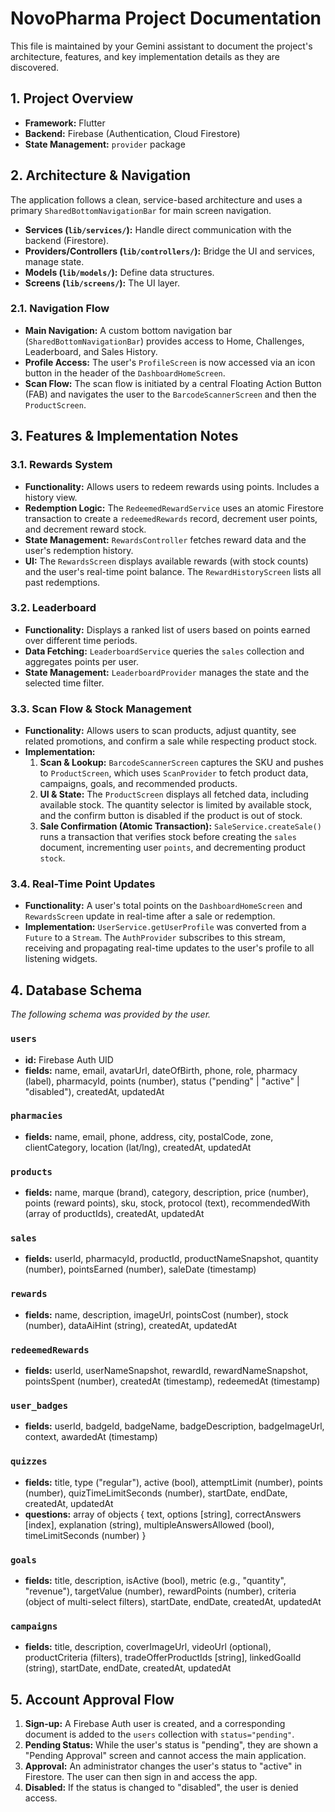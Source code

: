 # NovoPharma Project Documentation

This file is maintained by your Gemini assistant to document the project's architecture, features, and key implementation details as they are discovered.

## 1. Project Overview

- **Framework:** Flutter
- **Backend:** Firebase (Authentication, Cloud Firestore)
- **State Management:** `provider` package

## 2. Architecture & Navigation

The application follows a clean, service-based architecture and uses a primary `SharedBottomNavigationBar` for main screen navigation.

- **Services (`lib/services/`):** Handle direct communication with the backend (Firestore).
- **Providers/Controllers (`lib/controllers/`):** Bridge the UI and services, manage state.
- **Models (`lib/models/`):** Define data structures.
- **Screens (`lib/screens/`):** The UI layer.

### 2.1. Navigation Flow

- **Main Navigation:** A custom bottom navigation bar (`SharedBottomNavigationBar`) provides access to Home, Challenges, Leaderboard, and Sales History.
- **Profile Access:** The user's `ProfileScreen` is now accessed via an icon button in the header of the `DashboardHomeScreen`.
- **Scan Flow:** The scan flow is initiated by a central Floating Action Button (FAB) and navigates the user to the `BarcodeScannerScreen` and then the `ProductScreen`.

## 3. Features & Implementation Notes

### 3.1. Rewards System

- **Functionality:** Allows users to redeem rewards using points. Includes a history view.
- **Redemption Logic:** The `RedeemedRewardService` uses an atomic Firestore transaction to create a `redeemedRewards` record, decrement user points, and decrement reward stock.
- **State Management:** `RewardsController` fetches reward data and the user's redemption history.
- **UI:** The `RewardsScreen` displays available rewards (with stock counts) and the user's real-time point balance. The `RewardHistoryScreen` lists all past redemptions.

### 3.2. Leaderboard

- **Functionality:** Displays a ranked list of users based on points earned over different time periods.
- **Data Fetching:** `LeaderboardService` queries the `sales` collection and aggregates points per user.
- **State Management:** `LeaderboardProvider` manages the state and the selected time filter.

### 3.3. Scan Flow & Stock Management

- **Functionality:** Allows users to scan products, adjust quantity, see related promotions, and confirm a sale while respecting product stock.
- **Implementation:**
    1.  **Scan & Lookup:** `BarcodeScannerScreen` captures the SKU and pushes to `ProductScreen`, which uses `ScanProvider` to fetch product data, campaigns, goals, and recommended products.
    2.  **UI & State:** The `ProductScreen` displays all fetched data, including available stock. The quantity selector is limited by available stock, and the confirm button is disabled if the product is out of stock.
    3.  **Sale Confirmation (Atomic Transaction):** `SaleService.createSale()` runs a transaction that verifies stock before creating the `sales` document, incrementing user `points`, and decrementing product `stock`.

### 3.4. Real-Time Point Updates

- **Functionality:** A user's total points on the `DashboardHomeScreen` and `RewardsScreen` update in real-time after a sale or redemption.
- **Implementation:** `UserService.getUserProfile` was converted from a `Future` to a `Stream`. The `AuthProvider` subscribes to this stream, receiving and propagating real-time updates to the user's profile to all listening widgets.

## 4. Database Schema

*The following schema was provided by the user.*

### `users`
- **id:** Firebase Auth UID
- **fields:** name, email, avatarUrl, dateOfBirth, phone, role, pharmacy (label), pharmacyId, points (number), status ("pending" | "active" | "disabled"), createdAt, updatedAt

### `pharmacies`
- **fields:** name, email, phone, address, city, postalCode, zone, clientCategory, location (lat/lng), createdAt, updatedAt

### `products`
- **fields:** name, marque (brand), category, description, price (number), points (reward points), sku, stock, protocol (text), recommendedWith (array of productIds), createdAt, updatedAt

### `sales`
- **fields:** userId, pharmacyId, productId, productNameSnapshot, quantity (number), pointsEarned (number), saleDate (timestamp)

### `rewards`
- **fields:** name, description, imageUrl, pointsCost (number), stock (number), dataAiHint (string), createdAt, updatedAt

### `redeemedRewards`
- **fields:** userId, userNameSnapshot, rewardId, rewardNameSnapshot, pointsSpent (number), createdAt (timestamp), redeemedAt (timestamp)

### `user_badges`
- **fields:** userId, badgeId, badgeName, badgeDescription, badgeImageUrl, context, awardedAt (timestamp)

### `quizzes`
- **fields:** title, type ("regular"), active (bool), attemptLimit (number), points (number), quizTimeLimitSeconds (number), startDate, endDate, createdAt, updatedAt
- **questions:** array of objects { text, options [string], correctAnswers [index], explanation (string), multipleAnswersAllowed (bool), timeLimitSeconds (number) }

### `goals`
- **fields:** title, description, isActive (bool), metric (e.g., "quantity", "revenue"), targetValue (number), rewardPoints (number), criteria (object of multi-select filters), startDate, endDate, createdAt, updatedAt

### `campaigns`
- **fields:** title, description, coverImageUrl, videoUrl (optional), productCriteria (filters), tradeOfferProductIds [string], linkedGoalId (string), startDate, endDate, createdAt, updatedAt

## 5. Account Approval Flow

1.  **Sign-up:** A Firebase Auth user is created, and a corresponding document is added to the `users` collection with `status="pending"`.
2.  **Pending Status:** While the user's status is "pending", they are shown a "Pending Approval" screen and cannot access the main application.
3.  **Approval:** An administrator changes the user's status to "active" in Firestore. The user can then sign in and access the app.
4.  **Disabled:** If the status is changed to "disabled", the user is denied access.